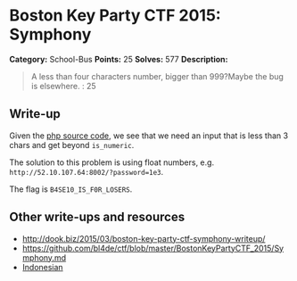 # Boston Key Party CTF 2015: Symphony

**Category:** School-Bus
**Points:** 25
**Solves:** 577
**Description:**

> A less than four characters number, bigger than 999?Maybe the bug is elsewhere. : 25

## Write-up

Given the [php source code](./52.10.107.64\:8002/index.txt), we see that we need an input that is less than 3 chars and get beyond `is_numeric`.

The solution to this problem is using float numbers, e.g. `http://52.10.107.64:8002/?password=1e3`.

The flag is `B4SE10_IS_F0R_LOSERS`.

## Other write-ups and resources

* <http://dook.biz/2015/03/boston-key-party-ctf-symphony-writeup/>
* <https://github.com/bl4de/ctf/blob/master/BostonKeyPartyCTF_2015/Symphony.md>
* [Indonesian](http://blog.rentjong.net/2015/03/boston-key-party-2015-symphony.html)
